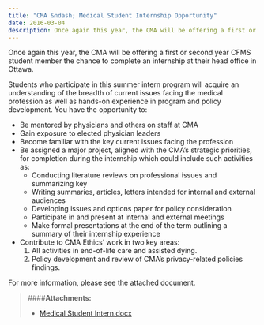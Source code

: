 ```yaml
---
title: "CMA &ndash; Medical Student Internship Opportunity"
date: 2016-03-04
description: Once again this year, the CMA will be offering a first or second year CFMS student member the chance to complete an internship at their head office in Ottawa.
---
```


Once again this year, the CMA will be offering a first or second year CFMS student member the chance to complete an internship at their head office in Ottawa.

Students who participate in this summer intern program will acquire an understanding of the breadth of current issues facing the medical profession as well as hands-on experience in program and policy development. You have the opportunity to:

- Be mentored by physicians and others on staff at CMA
- Gain exposure to elected physician leaders
- Become familiar with the key current issues facing the profession
- Be assigned a major project, aligned with the CMA’s strategic priorities, for completion during the internship which could include such activities as:
	- Conducting literature reviews on professional issues and summarizing key 
	- Writing summaries, articles, letters intended for internal and external audiences
	- Developing issues and options paper for policy consideration
	- Participate in and present at internal and external meetings
	- Make formal presentations at the end of the term outlining a summary of their internship experience
- Contribute to CMA Ethics’ work in two key areas: 
	1. All activities in end-of-life care and assisted dying.
	2. Policy development and review of CMA’s privacy-related policies findings.

For more information, please see the attached document.

> ####**Attachments:**
> - [Medical Student Intern.docx](/files/updates/Medical%20Student%20Intern.docx)